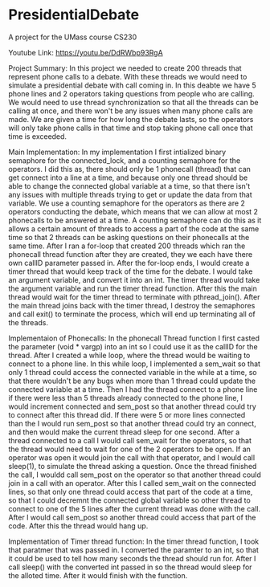 # PresidentialDebate
A project for the UMass course CS230

Youtube Link: https://youtu.be/DdRWbp93RgA

Project Summary: 
In this project we needed to create 200 threads that represent phone calls to a debate. With these threads we would need to simulate a presidential debate with call coming in.
In this deabte we have 5 phone lines and 2 operators taking questions from people who are calling. We would need to use thread synchronization so that all the threads can be calling
at once, and there won't be any issues when many phone calls are made. We are given a time for how long the debate lasts, so the operators will only take phone calls in that time
and stop taking phone call once that time is exceeded. 

Main Implementation:
In my implementation I first intialized binary semaphore for the connected_lock, and a counting semaphore for the operators. I did this as, there should only be 1 phonecall (thread) 
that can get connect into a line at a time, and because only one thread should be able to change the connected global variable at a time, so that there isn't any issues with multiple
threads trying to get or update the data from that variable. We use a counting semaphore for the operators as there are 2 operators conducting the debate, which means that we can
allow at most 2 phonecalls to be answered at a time. A counting semaphore can do this as it allows a certain amount of threads to access a part of the code at the same time
so that 2 threads can be asking questions on their phonecalls at the same time. After I ran a for-loop that created 200 threads which ran the phonecall thread function after they are 
created, they we each have there own callID parameter passed in. After the for-loop ends, I would create a timer thread that would keep track of the time for the debate. I would take
an argument variable, and convert it into an int. The timer thread would take the argument variable and run the timer thread function. After this the main thread would wait for the
timer thread to terminate with pthread_join(). After the main thread joins back with the timer thread, I destroy the semaphores and call exit() to terminate the process, which will
end up terminating all of the threads. 

Implementaion of Phonecalls: 
In the phonecall Thread function I first casted the parameter (void * vargp) into an int so I could use it as the callID for the thread. After I created a while loop, where 
the thread would be waiting to connect to a phone line. In this while loop, I implemented a sem_wait so that only 1 thread could access the connected variable in the while at a time, 
so that there wouldn't be any bugs when more than 1 thread could update the connected variable at a time. Then I had the thread connect to a phone line if there were less than 5 threads 
already connected to the phone line, I would increment connected and sem_post so that another thread could try to connect after this thread did. If there were 5 or more lines connected 
than the I would run sem_post so that another thread could try an connect, and then would make the current thread sleep for one second. After a thread connected to a call I would call
sem_wait for the operators, so that the thread would need to wait for one of the 2 operators to be open. If an operator was open it would join the call with that operator, and I would
call sleep(1), to simulate the thread asking a question. Once the thread finished the call, I wouldd call sem_post on the operator so that another thread could join in a call with 
an operator. After this I called sem_wait on the connected lines, so that only one thread could access that part of the code at a time, so that I could decremnt the connected global 
variable so other thread to connect to one of the 5 lines after the current thread was done with the call. After I would call sem_post so another thread could access that part of the
code. After this the thread would hang up.

Implementation of Timer thread function:
In the timer thread function, I took that paratmer that was passed in. I converted the paramter to an int, so that it could be used to tell how many seconds the thread should run for.
After I call sleep() with the converted int passed in so the thread would sleep for the alloted time. After it would finish with the function. 
